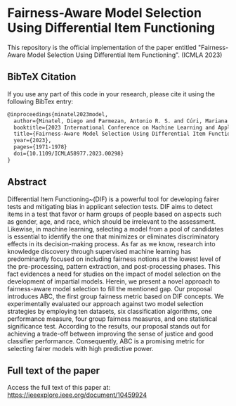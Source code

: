 # Fairness-Aware Model Selection Using Differential Item Functioning

This repository is the official implementation of the paper entitled "Fairness-Aware Model Selection Using Differential Item Functioning". (ICMLA 2023)

## BibTeX Citation

If you use any part of this code in your research, please cite it using the following BibTex entry:

```latex
@inproceedings{minatel2023model,
  author={Minatel, Diego and Parmezan, Antonio R. S. and Cúri, Mariana and De Andrade Lopes, Alneu},
  booktitle={2023 International Conference on Machine Learning and Applications (ICMLA)}, 
  title={Fairness-Aware Model Selection Using Differential Item Functioning}, 
  year={2023},
  pages={1971-1978}
  doi={10.1109/ICMLA58977.2023.00298}
}
```

## Abstract

Differential Item Functioning~(DIF) is a powerful tool for developing fairer tests and mitigating bias in applicant selection tests. DIF aims to detect items in a test that favor or harm groups of people based on aspects such as gender, age, and race, which should be irrelevant to the assessment. Likewise, in machine learning, selecting a model from a pool of candidates is essential to identify the one that minimizes or eliminates discriminatory effects in its decision-making process. As far as we know, research into knowledge discovery through supervised machine learning has predominantly focused on including fairness notions at the lowest level of the pre-processing, pattern extraction, and post-processing phases. This fact evidences a need for studies on the impact of model selection on the development of impartial models. Herein, we present a novel approach to fairness-aware model selection to fill the mentioned gap. Our proposal introduces ABC, the first group fairness metric based on DIF concepts. We experimentally evaluated our approach against two model selection strategies by employing ten datasets, six classification algorithms, one performance measure, four group fairness measures, and one statistical significance test. According to the results, our proposal stands out for achieving a trade-off between improving the sense of justice and good classifier performance. Consequently, ABC is a promising metric for selecting fairer models with high predictive power.

## Full text of the paper

Access the full text of this paper at: https://ieeexplore.ieee.org/document/10459924
